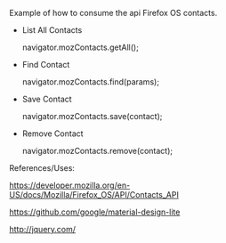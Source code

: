 Example of how to consume the api Firefox OS contacts.

- List All Contacts
	
  	navigator.mozContacts.getAll();

- Find Contact
	
	navigator.mozContacts.find(params);

- Save Contact

	navigator.mozContacts.save(contact);

- Remove Contact

	navigator.mozContacts.remove(contact);


References/Uses:

https://developer.mozilla.org/en-US/docs/Mozilla/Firefox_OS/API/Contacts_API

https://github.com/google/material-design-lite

http://jquery.com/